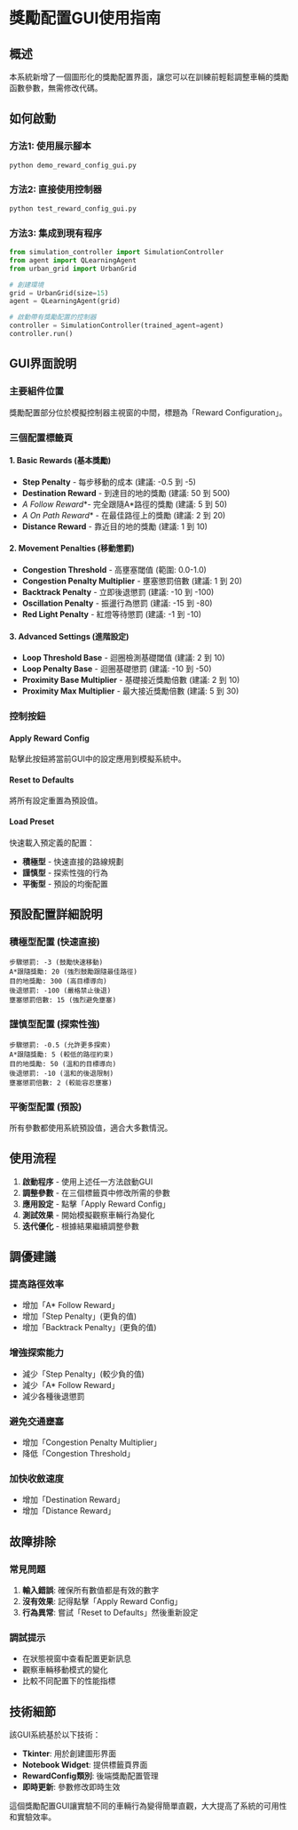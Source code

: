 # 獎勵配置GUI使用指南

## 概述

本系統新增了一個圖形化的獎勵配置界面，讓您可以在訓練前輕鬆調整車輛的獎勵函數參數，無需修改代碼。

## 如何啟動

### 方法1: 使用展示腳本

```bash
python demo_reward_config_gui.py
```

### 方法2: 直接使用控制器

```bash
python test_reward_config_gui.py
```

### 方法3: 集成到現有程序

```python
from simulation_controller import SimulationController
from agent import QLearningAgent
from urban_grid import UrbanGrid

# 創建環境
grid = UrbanGrid(size=15)
agent = QLearningAgent(grid)

# 啟動帶有獎勵配置的控制器
controller = SimulationController(trained_agent=agent)
controller.run()
```

## GUI界面說明

### 主要組件位置

獎勵配置部分位於模擬控制器主視窗的中間，標題為「Reward Configuration」。

### 三個配置標籤頁

#### 1. Basic Rewards (基本獎勵)

- **Step Penalty** - 每步移動的成本 (建議: -0.5 到 -5)
- **Destination Reward** - 到達目的地的獎勵 (建議: 50 到 500)
- **A* Follow Reward**- 完全跟隨A*路徑的獎勵 (建議: 5 到 50)
- **A* On Path Reward** - 在最佳路徑上的獎勵 (建議: 2 到 20)
- **Distance Reward** - 靠近目的地的獎勵 (建議: 1 到 10)

#### 2. Movement Penalties (移動懲罰)

- **Congestion Threshold** - 高壅塞閾值 (範圍: 0.0-1.0)
- **Congestion Penalty Multiplier** - 壅塞懲罰倍數 (建議: 1 到 20)
- **Backtrack Penalty** - 立即後退懲罰 (建議: -10 到 -100)
- **Oscillation Penalty** - 振盪行為懲罰 (建議: -15 到 -80)
- **Red Light Penalty** - 紅燈等待懲罰 (建議: -1 到 -10)

#### 3. Advanced Settings (進階設定)

- **Loop Threshold Base** - 迴圈檢測基礎閾值 (建議: 2 到 10)
- **Loop Penalty Base** - 迴圈基礎懲罰 (建議: -10 到 -50)
- **Proximity Base Multiplier** - 基礎接近獎勵倍數 (建議: 2 到 10)
- **Proximity Max Multiplier** - 最大接近獎勵倍數 (建議: 5 到 30)

### 控制按鈕

#### Apply Reward Config

點擊此按鈕將當前GUI中的設定應用到模擬系統中。

#### Reset to Defaults

將所有設定重置為預設值。

#### Load Preset

快速載入預定義的配置：

- **積極型** - 快速直接的路線規劃
- **謹慎型** - 探索性強的行為
- **平衡型** - 預設的均衡配置

## 預設配置詳細說明

### 積極型配置 (快速直接)

```
步驟懲罰: -3 (鼓勵快速移動)
A*跟隨獎勵: 20 (強烈鼓勵跟隨最佳路徑)
目的地獎勵: 300 (高目標導向)
後退懲罰: -100 (嚴格禁止後退)
壅塞懲罰倍數: 15 (強烈避免壅塞)
```

### 謹慎型配置 (探索性強)

```
步驟懲罰: -0.5 (允許更多探索)
A*跟隨獎勵: 5 (較低的路徑約束)
目的地獎勵: 50 (溫和的目標導向)
後退懲罰: -10 (溫和的後退限制)
壅塞懲罰倍數: 2 (較能容忍壅塞)
```

### 平衡型配置 (預設)

所有參數都使用系統預設值，適合大多數情況。

## 使用流程

1. **啟動程序** - 使用上述任一方法啟動GUI
2. **調整參數** - 在三個標籤頁中修改所需的參數
3. **應用設定** - 點擊「Apply Reward Config」
4. **測試效果** - 開始模擬觀察車輛行為變化
5. **迭代優化** - 根據結果繼續調整參數

## 調優建議

### 提高路徑效率

- 增加「A* Follow Reward」
- 增加「Step Penalty」(更負的值)
- 增加「Backtrack Penalty」(更負的值)

### 增強探索能力

- 減少「Step Penalty」(較少負的值)
- 減少「A* Follow Reward」
- 減少各種後退懲罰

### 避免交通壅塞

- 增加「Congestion Penalty Multiplier」
- 降低「Congestion Threshold」

### 加快收斂速度

- 增加「Destination Reward」
- 增加「Distance Reward」

## 故障排除

### 常見問題

1. **輸入錯誤**: 確保所有數值都是有效的數字
2. **沒有效果**: 記得點擊「Apply Reward Config」
3. **行為異常**: 嘗試「Reset to Defaults」然後重新設定

### 調試提示

- 在狀態視窗中查看配置更新訊息
- 觀察車輛移動模式的變化
- 比較不同配置下的性能指標

## 技術細節

該GUI系統基於以下技術：

- **Tkinter**: 用於創建圖形界面
- **Notebook Widget**: 提供標籤頁界面
- **RewardConfig類別**: 後端獎勵配置管理
- **即時更新**: 參數修改即時生效

這個獎勵配置GUI讓實驗不同的車輛行為變得簡單直觀，大大提高了系統的可用性和實驗效率。
